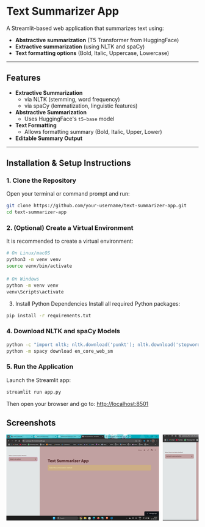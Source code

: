 # Text Summarizer App

A Streamlit-based web application that summarizes text using:
-  **Abstractive summarization** (T5 Transformer from HuggingFace)
-  **Extractive summarization** (using NLTK and spaCy)
- **Text formatting options** (Bold, Italic, Uppercase, Lowercase)

---

##  Features

- **Extractive Summarization**
  - via NLTK (stemming, word frequency)
  - via spaCy (lemmatization, linguistic features)
- **Abstractive Summarization**
  - Uses HuggingFace's `t5-base` model
- **Text Formatting**
  - Allows formatting summary (Bold, Italic, Upper, Lower)
- **Editable Summary Output**

---

##  Installation & Setup Instructions

###  1. Clone the Repository

Open your terminal or command prompt and run:

```bash
git clone https://github.com/your-username/text-summarizer-app.git
cd text-summarizer-app
```

### 2. (Optional) Create a Virtual Environment
It is recommended to create a virtual environment:

```bash
# On Linux/macOS
python3 -m venv venv
source venv/bin/activate

# On Windows
python -m venv venv
venv\Scripts\activate
```
3. Install Python Dependencies
Install all required Python packages:

```bash
pip install -r requirements.txt

```
### 4. Download NLTK and spaCy Models
```bash
python -c "import nltk; nltk.download('punkt'); nltk.download('stopwords')"
python -m spacy download en_core_web_sm
```
###  5. Run the Application
Launch the Streamlit app:
```bash
streamlit run app.py
```


Then open your browser and go to:  [http://localhost:8501](http://localhost:8501)

## Screenshots

<div style="display: flex; overflow-x: auto;">
  <img src="screenshots/home.png" width="400" style="margin-right: 10px;" />
  <img src="screenshots/extract_nltk.png" width="400" style="margin-right: 10px;" />
  <img src="screenshots/summary_nltk.png" width="400" />
  <img src="screenshots/summary_abstract.png" width="400" />
  <img src="screenshots/format_methods.png" width="400" />
</div>

